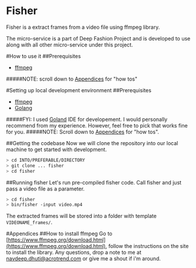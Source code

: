 <h1>Fisher</h1>
Fisher is a extract frames from a video file using ffmpeg library.

The micro-service is a part of Deep Fashion Project and is developed to use along with all other micro-service under this project.

#How to use it
##Prerequisites
 - [ffmpeg](#how-to-install-ffmpeg)

#####NOTE: scroll down to [Appendices](#appendices) for "how tos"

#Setting up local development environment
##Prerequisites
 - [ffmpeg](#how-to-install-ffmpeg)
 - [Golang](#https://golang.org/doc/install)

#####FYI: I used [Goland](https://www.jetbrains.com/go/download/) IDE for developement. I would personally recommend from my experience. However, feel free to pick that works fine for you.
#####NOTE: Scroll down to [Appendices](#appendices) for "how tos".

##Getting the codebase
Now we will clone the repository into our local machine to get started with development.

```bash
> cd INTO/PREFERABLE/DIRECTORY 
> git clone ... fisher
> cd fisher

```

##Running fisher
Let's run pre-compiled fisher code. Call fisher and just pass a video file as a parameter.

```bash
> cd fisher
> bin/fisher -input video.mp4

```
The extracted frames will be stored into a folder with template `VIDEONAME_frames/`.

#Appendices
##How to install ffmpeg
Go to [https://www.ffmpeg.org/download.html](https://www.ffmpeg.org/download.html), follow the instructions on the site to install the library. Any questions, drop a note to me at <navdeep.dhuti@acrotrend.com> or give me a shout if i'm around.
